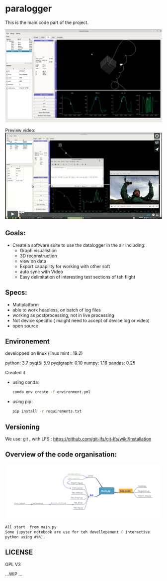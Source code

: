# paralogger
This is the main code part of the project.



![3D_view](/doc_for_readme/3D.png?raw=true "3D_view")

Preview video:
 [![paralogger V0.2](/doc_for_readme/video_preview.png)](https://vimeo.com/377398166 "preview video V 0.2.0")



## Goals:
* Create a software suite to use the datalogger in the air including:
    *   Graph visualistion
    *   3D reconstruction
    *   view on data
    *   Export capapility for working with other soft
    *   auto sync with Video
    *   Easy delimitation of interesting test sections of teh flight


## Specs:
* Mutiplatform
* able to work headless, on batch of log files
* working as postprocessing, not in live processing
* Not device specific ( maight need to accept of device log or video)
* open source 


## Environement
developped on linux  (linux mint : 19.2)

python: 3.7
pyqt5: 5.9
pyqtgraph: 0.10
numpy: 1.16
pandas: 0.25

Created it 
* using  conda:

    ```bash
    conda env create -f environment.yml

    ```
* using  pip:

    ```bash
    pip install -r requirements.txt
     ```

## Versioning

We use: git , with LFS : <a href="https://github.com/git-lfs/git-lfs/wiki/Installation">https://github.com/git-lfs/git-lfs/wiki/Installation </a> 

## Overview of the code organisation:

  [![soft mindmap](/doc_for_readme/Paralogger.svg)](https://framindmap.org/c/maps/848541/public "softaware mind map ( V 0.2.0")

    All start  from main.py
    Some jupyter notebook are use for teh devellopement ( interactive python using #%%).
    
## LICENSE
 GPL V3

...WIP ...